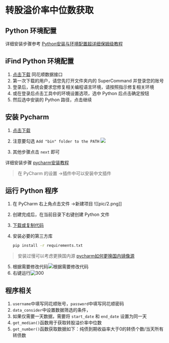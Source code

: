 
# 转股溢价率中位数获取

## Python 环境配置

详细安装步骤参考 [Python安装与环境配置超详细保姆级教程](https://blog.csdn.net/m0_57081622/article/details/127180996)

## iFind Python 环境配置

1. [点击下载](http://ft.10jqka.com.cn/index.php?c=index&a=download) 同花顺数据接口
2. 第一次下载的用户，请您先打开文件夹内的 SuperCommand 并登录您的账号
3. 登录后，系统会要求您修复相关编程语言环境，请按照指示修复相关环境
4. 或在登录后点击工具中的环境设置选项，选中 Python 后点击确定按钮
5. 然后选中安装的 Python 路径，点击继续

## 安装 Pycharm

1. [点击下载](https://www.jetbrains.com/pycharm/download/download-thanks.html?platform=windows&code=PCC)
2. 注意要勾选 `Add "bin" folder to the PATH`
![](pic/1.png)

3. 其他步骤点击 `next` 即可

详细安装步骤 [pycharm安装教程](https://blog.csdn.net/qq_44809707/article/details/122501118)

> 在 PyCharm 的设置 ->插件中可以安装中文插件

## 运行 Python 程序

1. 在 PyCharm 右上角点击文件 ->新建项目
![[pic/2.png]]

2. 创建完成后，在当前目录下右键创建 Python 文件
3. [下载或复制代码](https://github.com/ZhouBinxin/CPR/blob/master/CPR_1.py)
4. 安装必要的第三方库
	```bash
	pip install -r requirements.txt
	```

> 安装过慢可以考虑更换国内源 [pycharm如何更换国内镜像源](https://blog.csdn.net/Zenglih/article/details/106975435)

5. 根据需要修改代码![根据需要修改代码](#程序相关)
6. 右键运行![300](3.png)

## 程序相关  

1. `username`中填写同花顺账号，`password`中填写同花顺密码
2. `data_consider`中设置数据筛选的条件，
3. 如果仅需要一天数据，需要将 `start_date` 和 `end_date` 设置为同一天
4. `get_median()`函数用于获取转股溢价率中位数
5. `get_number()`函数获取数据如下：纯债到期收益率大于0的转债个数/当天所有转债数